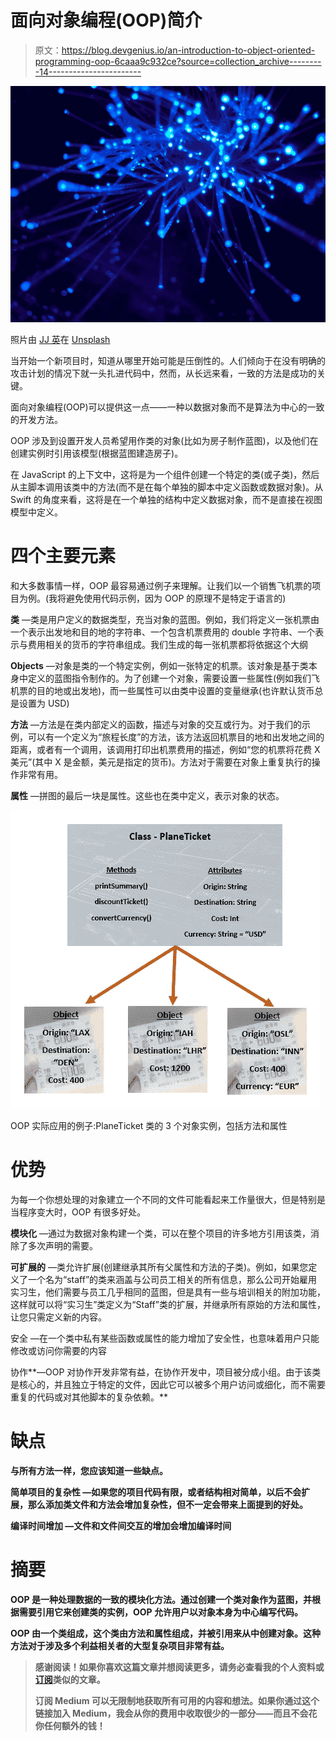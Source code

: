 # 面向对象编程(OOP)简介

> 原文：<https://blog.devgenius.io/an-introduction-to-object-oriented-programming-oop-6caaa9c932ce?source=collection_archive---------14----------------------->

![](img/6afb6f68e2d3ab56bf992a47fcd9d23c.png)

照片由 [JJ 英](https://unsplash.com/@jjying?utm_source=medium&utm_medium=referral)在 [Unsplash](https://unsplash.com?utm_source=medium&utm_medium=referral)

当开始一个新项目时，知道从哪里开始可能是压倒性的。人们倾向于在没有明确的攻击计划的情况下就一头扎进代码中，然而，从长远来看，一致的方法是成功的关键。

面向对象编程(OOP)可以提供这一点——一种以数据对象而不是算法为中心的一致的开发方法。

OOP 涉及到设置开发人员希望用作类的对象(比如为房子制作蓝图)，以及他们在创建实例时引用该模型(根据蓝图建造房子)。

在 JavaScript 的上下文中，这将是为一个组件创建一个特定的类(或子类)，然后从主脚本调用该类中的方法(而不是在每个单独的脚本中定义函数或数据对象)。从 Swift 的角度来看，这将是在一个单独的结构中定义数据对象，而不是直接在视图模型中定义。

# 四个主要元素

和大多数事情一样，OOP 最容易通过例子来理解。让我们以一个销售飞机票的项目为例。(我将避免使用代码示例，因为 OOP 的原理不是特定于语言的)

**类** —类是用户定义的数据类型，充当对象的蓝图。例如，我们将定义一张机票由一个表示出发地和目的地的字符串、一个包含机票费用的 double 字符串、一个表示与费用相关的货币的字符串组成。我们生成的每一张机票都将依据这个大纲

**Objects** —对象是类的一个特定实例，例如一张特定的机票。该对象是基于类本身中定义的蓝图指令制作的。为了创建一个对象，需要设置一些属性(例如我们飞机票的目的地或出发地)，而一些属性可以由类中设置的变量继承(也许默认货币总是设置为 USD)

**方法** —方法是在类内部定义的函数，描述与对象的交互或行为。对于我们的示例，可以有一个定义为“旅程长度”的方法，该方法返回机票目的地和出发地之间的距离，或者有一个调用，该调用打印出机票费用的描述，例如“您的机票将花费 X 美元”(其中 X 是金额，美元是指定的货币)。方法对于需要在对象上重复执行的操作非常有用。

**属性** —拼图的最后一块是属性。这些也在类中定义，表示对象的状态。

![](img/e486aaf615e5ae6913e26b78a7da9c3e.png)

OOP 实际应用的例子:PlaneTicket 类的 3 个对象实例，包括方法和属性

# 优势

为每一个你想处理的对象建立一个不同的文件可能看起来工作量很大，但是特别是当程序变大时，OOP 有很多好处。

**模块化** —通过为数据对象构建一个类，可以在整个项目的许多地方引用该类，消除了多次声明的需要。

**可扩展的** —类允许扩展(创建继承其所有父属性和方法的子类)。例如，如果您定义了一个名为“staff”的类来涵盖与公司员工相关的所有信息，那么公司开始雇用实习生，他们需要与员工几乎相同的蓝图，但是具有一些与培训相关的附加功能，这样就可以将“实习生”类定义为“Staff”类的扩展，并继承所有原始的方法和属性，让您只需定义新的内容。

安全 —在一个类中私有某些函数或属性的能力增加了安全性，也意味着用户只能修改或访问你需要的内容

协作**—OOP 对协作开发非常有益，在协作开发中，项目被分成小组。由于该类是核心的，并且独立于特定的文件，因此它可以被多个用户访问或细化，而不需要重复的代码或对其他脚本的复杂依赖。**

# **缺点**

**与所有方法一样，您应该知道一些缺点。**

****简单项目的复杂性** —如果您的项目代码有限，或者结构相对简单，以后不会扩展，那么添加类文件和方法会增加复杂性，但不一定会带来上面提到的好处。**

****编译时间增加** —文件和文件间交互的增加会增加编译时间**

# **摘要**

**OOP 是一种处理数据的一致的模块化方法。通过创建一个类对象作为蓝图，并根据需要引用它来创建类的实例，OOP 允许用户以对象本身为中心编写代码。**

**OOP 由一个类组成，这个类由方法和属性组成，并被引用来从中创建对象。这种方法对于涉及多个利益相关者的大型复杂项目非常有益。**

> **感谢阅读！如果你喜欢这篇文章并想阅读更多，请务必查看我的个人资料或[订阅](https://medium.com/subscribe/@simply_stef)类似的文章。**
> 
> **订阅 Medium 可以无限制地获取所有可用的内容和想法。如果你通过这个链接加入 Medium，我会从你的费用中收取很少的一部分——而且不会花你任何额外的钱！**